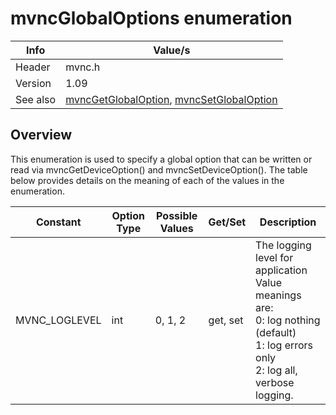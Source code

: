 # mvncGlobalOptions enumeration

Info | Value/s
------------ | -------------
Header|mvnc.h
Version|1.09
See also|[mvncGetGlobalOption](mvncGetGlobalOption.md), [mvncSetGlobalOption](mvncSetGlobalOption.md)

## Overview

This enumeration is used to specify a global option that can be written or read via mvncGetDeviceOption() and mvncSetDeviceOption().  The table below provides details on the meaning of each of the values in the enumeration.

Constant | Option Type | Possible Values | Get/Set | Description
-------- | ------------| --------------- | ------- | -----------
MVNC_LOGLEVEL | int |  0, 1, 2 |get, set|The logging level for application  Value meanings are: <br>0: log nothing (default)<br>1: log errors only<br>2: log all, verbose logging. 
